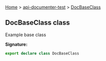 [Home](./index) &gt; [api-documenter-test](./api-documenter-test.md) &gt; [DocBaseClass](./api-documenter-test.docbaseclass.md)

## DocBaseClass class

Example base class

<b>Signature:</b>

```typescript
export declare class DocBaseClass 
```
